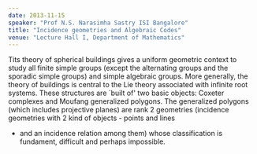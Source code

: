 ```yaml
---
date: 2013-11-15
speaker: "Prof N.S. Narasimha Sastry ISI Bangalore"
title: "Incidence geometries and Algebraic Codes"
venue: "Lecture Hall I, Department of Mathematics"
---
```

Tits theory of spherical buildings gives a uniform geometric
context to study all finite simple groups (except the alternating groups
and the sporadic simple groups) and simple algebraic groups. More
generally, the theory of buildings is central to the Lie theory associated
with infinite root systems. These structures are `built of' two basic
objects: Coxeter complexes and Moufang generalized polygons. The
generalized polygons (which includes projective planes) are rank 2
geometries (incidence geometries with 2 kind of objects - points and lines
- and an incidence relation among them) whose classification is fundament,
difficult and perhaps impossible.
